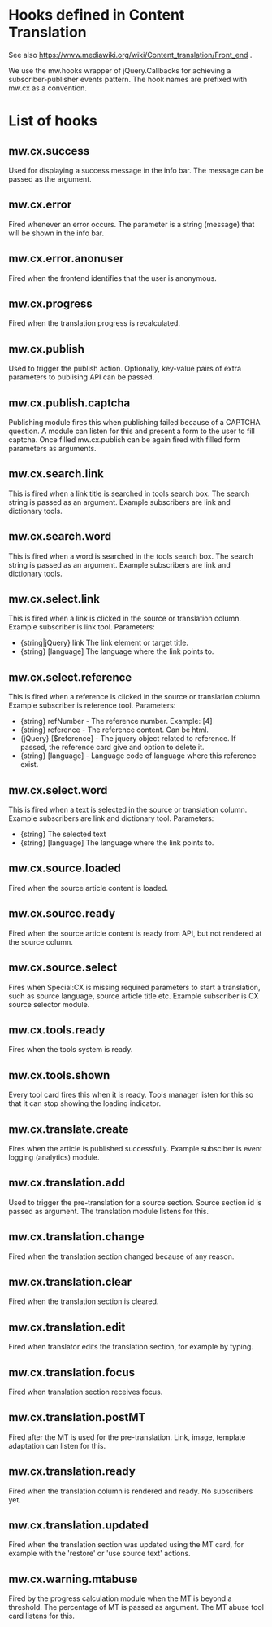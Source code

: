 Hooks defined in Content Translation
====================================

See also https://www.mediawiki.org/wiki/Content_translation/Front_end .

We use the mw.hooks wrapper of jQuery.Callbacks for achieving a subscriber-publisher events pattern. The hook names are prefixed with mw.cx as a convention.

# List of hooks

## mw.cx.success

Used for displaying a success message in the info bar. The message can be passed as the argument.

## mw.cx.error

Fired whenever an error occurs. The parameter is a string (message) that will be shown
in the info bar.

## mw.cx.error.anonuser

Fired when the frontend identifies that the user is anonymous.

## mw.cx.progress

Fired when the translation progress is recalculated.

## mw.cx.publish

Used to trigger the publish action. Optionally, key-value pairs of extra parameters to publising API can be passed.

## mw.cx.publish.captcha

Publishing module fires this when publishing failed because of a CAPTCHA question. A module can listen for this and present a form to the user to fill captcha. Once filled mw.cx.publish can be again fired with filled form parameters as arguments.

## mw.cx.search.link

This is fired when a link title is searched in tools search box. The search string is passed as an argument. Example subscribers are link and dictionary tools.

## mw.cx.search.word

This is fired when a word is searched in the tools search box. The search string is passed as an argument. Example subscribers are link and dictionary tools.

## mw.cx.select.link

This is fired when a link is clicked in the source or translation column. Example subscriber is link tool. Parameters:
* {string|jQuery} link The link element or target title.
* {string} [language] The language where the link points to.

## mw.cx.select.reference

This is fired when a reference is clicked in the source or translation column. Example subscriber is reference tool.
Parameters:

* {string} refNumber - The reference number. Example: [4]
* {string} reference - The reference content. Can be html.
* {jQuery} [$reference] - The jquery object related to reference. If passed,  the reference card give and option to delete it.
* {string} [language] - Language code of language where this reference exist.

## mw.cx.select.word

This is fired when a text is selected in the source or translation column. Example subscribers are link and dictionary tool. Parameters:
* {string} The selected text
* {string} [language] The language where the link points to.

## mw.cx.source.loaded

Fired when the source article content is loaded.

## mw.cx.source.ready

Fired when the source article content is ready from API, but not rendered at the source column.

## mw.cx.source.select

Fires when Special:CX is missing required parameters to start a translation, such as source language, source article title etc. Example subscriber is CX source selector module.

## mw.cx.tools.ready

Fires when the tools system is ready.

## mw.cx.tools.shown

Every tool card fires this when it is ready. Tools manager listen for this so that it can stop showing the loading indicator.

## mw.cx.translate.create

Fires when the article is published successfully. Example subsciber is event logging (analytics) module.

## mw.cx.translation.add

Used to trigger the pre-translation for a source section. Source section id is passed as argument. The translation module listens for this.

## mw.cx.translation.change

Fired when the translation section changed because of any reason.

## mw.cx.translation.clear

Fired when the translation section is cleared.

## mw.cx.translation.edit

Fired when translator edits the translation section, for example by typing.

## mw.cx.translation.focus

Fired when translation section receives focus.

## mw.cx.translation.postMT

Fired after the MT is used for the pre-translation. Link, image, template adaptation can listen for this.

## mw.cx.translation.ready

Fired when the translation column is rendered and ready. No subscribers yet.

## mw.cx.translation.updated

Fired when the translation section was updated using the MT card, for example with the 'restore' or 'use source text' actions.

## mw.cx.warning.mtabuse

Fired by the progress calculation module when the MT is beyond a threshold. The percentage of MT is passed as argument. The MT abuse tool card listens for this.
